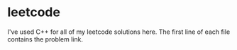 # leetcode

I've used C++ for all of my leetcode solutions here. The first line of each file contains the problem link.